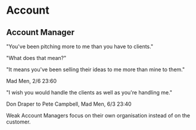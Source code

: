 # Account

## Account Manager

"You've been pitching more to me than you have to clients."

"What does that mean?"

"It means you've been selling their ideas to me more than mine to them."

Mad Men, 2/6 23:60

"I wish you would handle the clients as well as you're handling me."

Don Draper to Pete Campbell, Mad Men, 6/3 23:40

Weak Account Managers focus on their own organisation instead of on the customer.
